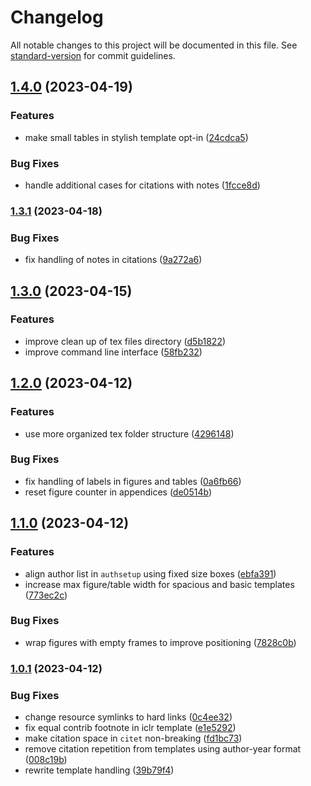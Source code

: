 # Changelog

All notable changes to this project will be documented in this file. See [standard-version](https://github.com/conventional-changelog/standard-version) for commit guidelines.

## [1.4.0](https://github.com/jayanthkoushik/shiny-mdc/compare/v1.3.1...v1.4.0) (2023-04-19)


### Features

* make small tables in stylish template opt-in ([24cdca5](https://github.com/jayanthkoushik/shiny-mdc/commit/24cdca56f336ee69b178a89420c3fe1560be3c94))


### Bug Fixes

* handle additional cases for citations with notes ([1fcce8d](https://github.com/jayanthkoushik/shiny-mdc/commit/1fcce8d9549ebfc0896b46eaadb38f8064f25ace))

### [1.3.1](https://github.com/jayanthkoushik/shiny-mdc/compare/v1.3.0...v1.3.1) (2023-04-18)


### Bug Fixes

* fix handling of notes in citations ([9a272a6](https://github.com/jayanthkoushik/shiny-mdc/commit/9a272a661971a25dc78703a2889dcadf00c429ed))

## [1.3.0](https://github.com/jayanthkoushik/shiny-mdc/compare/v1.2.0...v1.3.0) (2023-04-15)


### Features

* improve clean up of tex files directory ([d5b1822](https://github.com/jayanthkoushik/shiny-mdc/commit/d5b182265fbd3884ebc59ca618bd2302df400647))
* improve command line interface ([58fb232](https://github.com/jayanthkoushik/shiny-mdc/commit/58fb2328e5c59bab3970ee7ff6beea1d4a9af252))

## [1.2.0](https://github.com/jayanthkoushik/shiny-mdc/compare/v1.1.0...v1.2.0) (2023-04-12)


### Features

* use more organized tex folder structure ([4296148](https://github.com/jayanthkoushik/shiny-mdc/commit/4296148d049c41634f80e8aa9535a5710d7d7874))


### Bug Fixes

* fix handling of labels in figures and tables ([0a6fb66](https://github.com/jayanthkoushik/shiny-mdc/commit/0a6fb6669cbc763f22af11dca108a489df60a8d4))
* reset figure counter in appendices ([de0514b](https://github.com/jayanthkoushik/shiny-mdc/commit/de0514be47f1c50be1eb9a551ab82767a0b87fe1))

## [1.1.0](https://github.com/jayanthkoushik/shiny-mdc/compare/v1.0.1...v1.1.0) (2023-04-12)


### Features

* align author list in `authsetup` using fixed size boxes ([ebfa391](https://github.com/jayanthkoushik/shiny-mdc/commit/ebfa3914b635f8609f6c3651ea7455b5649f02e9))
* increase max figure/table width for spacious and basic templates ([773ec2c](https://github.com/jayanthkoushik/shiny-mdc/commit/773ec2c9ddb6843e8eaa3b38c8f1f2c4844db46c))


### Bug Fixes

* wrap figures with empty frames to improve positioning ([7828c0b](https://github.com/jayanthkoushik/shiny-mdc/commit/7828c0b53f09c13e75de34fbb63fd7803ca060c2))

### [1.0.1](https://github.com/jayanthkoushik/shiny-mdc/compare/v1.0.0...v1.0.1) (2023-04-12)


### Bug Fixes

* change resource symlinks to hard links ([0c4ee32](https://github.com/jayanthkoushik/shiny-mdc/commit/0c4ee3290f7171bf6565f3f016444ca4cd955d25))
* fix equal contrib footnote in iclr template ([e1e5292](https://github.com/jayanthkoushik/shiny-mdc/commit/e1e5292090ec644cfd50e2bcea1cb9444f8ae20f))
* make citation space in `citet` non-breaking ([fd1bc73](https://github.com/jayanthkoushik/shiny-mdc/commit/fd1bc73904b3b31cea7bfa1af1dca7913c0414f7))
* remove citation repetition from templates using author-year format ([008c19b](https://github.com/jayanthkoushik/shiny-mdc/commit/008c19b87ca6b252861d37097b81c7cb6bcb202d))
* rewrite template handling ([39b79f4](https://github.com/jayanthkoushik/shiny-mdc/commit/39b79f4c96f275a8b22d955b0d35da8ef9c17a6f))
